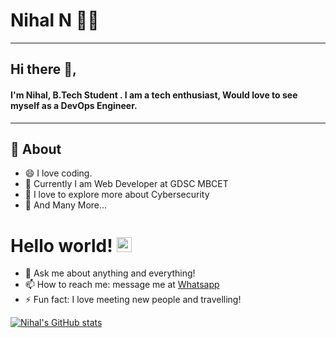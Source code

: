 # Nihal N 👨‍💻


---

## Hi there 👋,

#### I'm Nihal, B.Tech Student . I am a tech enthusiast, Would love to see myself as a DevOps Engineer.
-------
  
## 🧐 About

- 😄 I love coding.
- 🔭 Currently I am Web Developer at GDSC MBCET
- 🌱 I love to explore more about Cybersecurity
- 👯 And Many More...

# Hello world!&nbsp;<img src="https://github.com/TheDudeThatCode/TheDudeThatCode/blob/master/Assets/Earth.gif" width="24px">

- 💬 Ask me about anything and everything!
- 📫 How to reach me: message me at [Whatsapp](https://wa.me/8281537869)
- ⚡ Fun fact: I love meeting new people and travelling!

[![Nihal's GitHub stats](https://github-readme-stats.vercel.app/api?username=niha1n)](https://github.com/anuraghazra/github-readme-stats)

